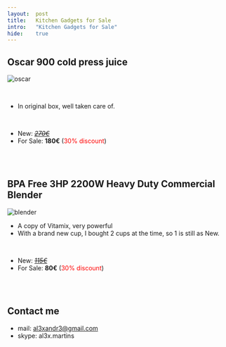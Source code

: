 ```yaml
---
layout:  post
title:   Kitchen Gadgets for Sale
intro:   "Kitchen Gadgets for Sale"
hide:    true
---
```


<style>
table {
    font-family: arial, sans-serif;
    border-collapse: collapse;
    width: 100%;
}

td, th {
    border: 1px solid #dddddd;
    text-align: left;
    padding: 8px;
}

tr:nth-child(even) {
    background-color: #dddddd;
}
</style>
 

##  Oscar 900 cold press juice


![oscar](https://www.vitality4life.co.uk/media/catalog/product/cache/1/image/9df78eab33525d08d6e5fb8d27136e95/o/s/oscar_900_juicer_chrome_2_2.jpg)

<br/>

- In original box, well taken care of.

<br/>

- New: [*<strike>270€</strike>*](https://www.vitality4life.co.uk/oscar-900/)
- For Sale: **180€**     (<font color="red">30% discount</font>)

<br/><br/>

##  BPA Free 3HP 2200W Heavy Duty Commercial Blender

![blender](https://i5.wal.co/asr/522d0ea8-359d-4c50-a1c4-bb8169b15f61_1.995114d5b7113bb49eecf64f818700ac.jpeg?odnWidth=180&odnHeight=180&odnBg=ffffff)

- A copy of Vitamix, very powerful
-  With a brand new cup, I bought 2 cups at the time, so 1 is still as New.

<br/>

- New: [*<strike>115€</strike>*](https://www.vitality4life.co.uk/oscar-900/)
- For Sale: **80€** (<font color="red">30% discount</font>)

<br/><br/>

## Contact me

 - mail: al3xandr3@gmail.com
 - skype: al3x.martins

